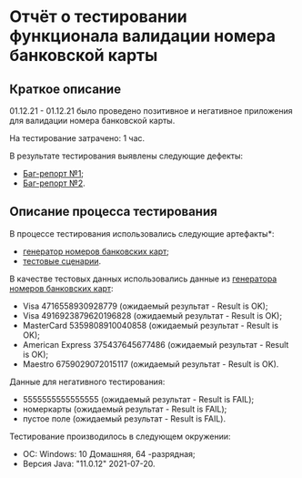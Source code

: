 # Отчёт о тестировании функционала валидации номера банковской карты

## Краткое описание

01.12.21 - 01.12.21 было проведено позитивное и негативное приложения для валидации номера банковской карты.

На тестирование затрачено: 1 час.

В результате тестирования выявлены следующие дефекты:
* [Баг-репорт №1](https://github.com/imandrik/HomeWork1.2/issues/1);
* [Баг-репорт №2](https://github.com/imandrik/HomeWork1.2/issues/2).


## Описание процесса тестирования

В процессе тестирования использовались следующие артефакты*:
* [генератор номеров банковских карт](https://www.freeformatter.com/credit-card-number-generator-validator.html);
* [тестовые сценарии](https://docs.google.com/spreadsheets/d/1eEN5cjjawsfRiqSg8lN7AYtahwVVAV_R3Pu-moX-F88/edit?usp=sharing).

В качестве тестовых данных использовались данные из [генератора номеров банковских карт](https://www.freeformatter.com/credit-card-number-generator-validator.html):
* Visa 4716558930928779 (ожидаемый результат - Result is OK);
* Visa 4916923879620196828 (ожидаемый результат - Result is OK);
* MasterCard 5359808910040858 (ожидаемый результат - Result is OK);
* American Express 375437645677486 (ожидаемый результат - Result is OK);
* Maestro 6759029072015117 (ожидаемый результат - Result is OK).

Данные для негативного тестирования:
* 5555555555555555 (ожидаемый результат - Result is FAIL);
* номеркарты (ожидаемый результат - Result is FAIL);
* пустое поле (ожидаемый результат - Result is FAIL).

Тестирование производилось в следующем окружении:
* ОС: Windows: 10 Домашняя, 64 -разрядная;
* Версия Java: "11.0.12" 2021-07-20.

